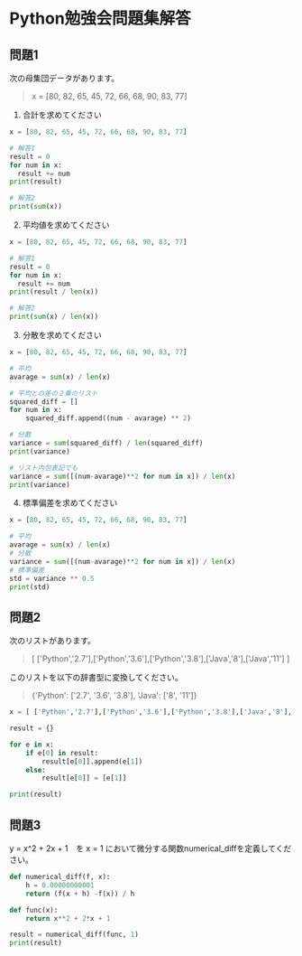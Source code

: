 # Python勉強会問題集解答

## 問題1

次の⺟集団データがあります。

> x = [80, 82, 65, 45, 72, 66, 68, 90, 83, 77]

1. 合計を求めてください

```python
x = [80, 82, 65, 45, 72, 66, 68, 90, 83, 77]

# 解答1
result = 0
for num in x:
  result += num
print(result)

# 解答2
print(sum(x))
```

2. 平均値を求めてください

```python
x = [80, 82, 65, 45, 72, 66, 68, 90, 83, 77] 

# 解答1
result = 0
for num in x:
  result += num
print(result / len(x))

# 解答2
print(sum(x) / len(x))
```

3. 分散を求めてください

```python
x = [80, 82, 65, 45, 72, 66, 68, 90, 83, 77] 

# 平均
avarage = sum(x) / len(x)

# 平均との差の２乗のリスト
squared_diff = []
for num in x:
    squared_diff.append((num - avarage) ** 2)

# 分散
variance = sum(squared_diff) / len(squared_diff)
print(variance)

# リスト内包表記でも
variance = sum([(num-avarage)**2 for num in x]) / len(x)
print(variance)
```

4. 標準偏差を求めてください

```python
x = [80, 82, 65, 45, 72, 66, 68, 90, 83, 77] 

# 平均
avarage = sum(x) / len(x)
# 分散
variance = sum([(num-avarage)**2 for num in x]) / len(x)
# 標準偏差
std = variance ** 0.5
print(std)
```

## 問題2 

次のリストがあります。

 > [ ['Python','2.7'],['Python','3.6'],['Python','3.8'],['Java','8'],['Java','11'] ] 

このリストを以下の辞書型に変換してください。

>  {'Python': ['2.7', '3.6', '3.8'], 'Java': ['8', '11']}

```python
x = [ ['Python','2.7'],['Python','3.6'],['Python','3.8'],['Java','8'],['Java','11'] ]

result = {}

for e in x:
    if e[0] in result:
        result[e[0]].append(e[1])
    else:
        result[e[0]] = [e[1]]

print(result)
```

## 問題3

y = x^2 + 2x + 1　を x = 1 において微分する関数numerical_diffを定義してください。

```python
def numerical_diff(f, x):
    h = 0.00000000001
    return (f(x + h) -f(x)) / h

def func(x):
    return x**2 + 2*x + 1

result = numerical_diff(func, 1)
print(result)
```
